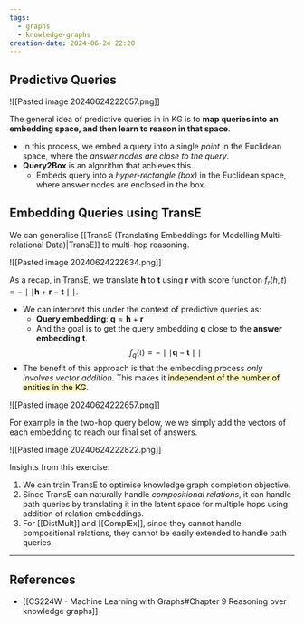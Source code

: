 ```yaml
---
tags:
  - graphs
  - knowledge-graphs
creation-date: 2024-06-24 22:20
---
```

## Predictive Queries

![[Pasted image 20240624222057.png]]

The general idea of predictive queries in in KG is to **map queries into an embedding space, and then learn to reason in that space**.
- In this process, we embed a query into a single *point* in the Euclidean space, where the *answer nodes are close to the query*.
- **Query2Box** is an algorithm that achieves this.
	- Embeds query into a *hyper-rectangle (box)* in the Euclidean space, where answer nodes are enclosed in the box.

## Embedding Queries using TransE

We can generalise [[TransE (Translating Embeddings for Modelling Multi-relational Data)|TransE]] to multi-hop reasoning.

![[Pasted image 20240624222634.png]]

As a recap, in TransE, we translate $\mathbf{h}$ to $\mathbf{t}$ using $\mathbf{r}$ with score function $f_r(h,t) = -\mid\mid \mathbf{h} + \mathbf{r} - \mathbf{t} \mid\mid$.
- We can interpret this under the context of predictive queries as:
	- **Query embedding**: $\mathbf{q} = \mathbf{h} + \mathbf{r}$
	- And the goal is to get the query embedding $\mathbf{q}$ close to the **answer embedding** $\mathbf{t}$.$$f_q(t)=-\mid\mid\mathbf{q} - \mathbf{t}\mid\mid$$
- The benefit of this approach is that the embedding process *only involves vector addition*. This makes it <mark style="background: #FFF3A3A6;">independent of the number of entities in the KG</mark>.

![[Pasted image 20240624222657.png]]

For example in the two-hop query below, we we simply add the vectors of each embedding to reach our final set of answers.

![[Pasted image 20240624222822.png]]

Insights from this exercise:
1. We can train TransE to optimise knowledge graph completion objective.
2. Since TransE can naturally handle *compositional relations*, it can handle path queries by translating it in the latent space for multiple hops using addition of relation embeddings.
3. For [[DistMult]] and [[ComplEx]], since they cannot handle compositional relations, they cannot be easily extended to handle path queries.


---
## References

- [[CS224W - Machine Learning with Graphs#Chapter 9 Reasoning over knowledge graphs]]